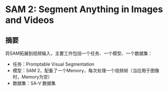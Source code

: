# SAM 2: Segment Anything in Images and Videos

## 摘要

将SAM拓展到视频输入，主要工作包括一个任务、一个模型、一个数据集：
- 任务：Promptable Visual Segmentation
- 模型：SAM 2，配备了一个Memory，每次处理一个视频帧（当应用于图像时，Memory为空）
- 数据集：SA-V 数据集


